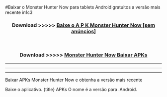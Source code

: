 #Baixar o Monster Hunter Now   para tablets Android gratuitos a versão mais recente in1c3


<div align="center">
<h3>Download >>>>> <a href="https://pt-web.web.app/?pt= Monster Hunter Now ">Baixe o A P K Monster Hunter Now  [sem anúncios]</a></h3><br>

<h3>Download >>>>> <a href="https://pt-web.web.app/?pt= Monster Hunter Now ">Monster Hunter Now  Baixar APKs</a></h3>
</div>

----------------------------------------------------------

----------------------------------------------------------

----------------------------------------------------------

Baixar APKs Monster Hunter Now  e obtenha a versão mais recente

Baixe o aplicativo. {title} APKs O nome é a versão para .Android.



